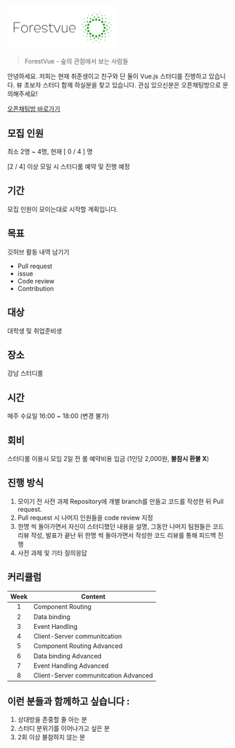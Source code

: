 <img alt="where is my logo" src="./logo_transparent_background.png" width="50%" height="50%"/>

> ForestVue - 숲의 관점에서 보는 사람들


안녕하세요. 저희는 현재 취준생이고 친구와 단 둘이 Vue.js 스터디를 진행하고 있습니다.
 뷰 초보자 스터디 함께 하실분을 찾고 있습니다. 관심 있으신분은 오픈채팅방으로 문의해주세요!

[오픈채팅방 바로가기](https://open.kakao.com/o/gFqyNxob)

## 모집 인원
최소 2명 ~ 4명, 현재 [ 0 / 4 ] 명

[2 / 4] 이상 모일 시 스터디룸 예약 및 진행 예정

## 기간
모집 인원이 모이는대로 시작할 계획입니다.

## 목표
깃허브 활동 내역 남기기
- Pull request
- issue
- Code review
- Contribution

## 대상
대학생 및 취업준비생

## 장소
강남 스터디룸 

## 시간
매주 수요일 16:00 ~ 18:00 (변경 불가)

## 회비
스터디룸 이용시 모임 2일 전 룸 예약비용 입금 (1인당 2,000원, **불참시 환불 X**) 

## 진행 방식
1. 모이기 전 사전 과제 Repository에 개별 branch를 만들고 코드를 작성한 뒤 Pull request. 
2. Pull request 시 나머지 인원들을 code review 지정
3. 한명 씩 돌아가면서 자신이 스터디했던 내용을 설명, 그동안 나머지 팀원들은 코드 리뷰 작성, 발표가 끝난 뒤 한명 씩 돌아가면서 작성한 코드 리뷰를 통해 피드백 진행
4. 사전 과제 및 기타 질의응답

## 커리큘럼
| Week       | Content       | 
| :-------------: | ------------- |
| 1 | Component Routing                      |
| 2 | Data binding                           |
| 3 | Event Handling                         |
| 4 | Client-Server communitcation |
| 5 | Component Routing Advanced |
| 6 | Data binding Advanced |
| 7 | Event Handling Advanced |
| 8 | Client-Server communitcation  Advanced |

## 이런 분들과 함께하고 싶습니다 :
1. 상대방을 존중할 줄 아는 분 
2. 스터디 분위기를 이어나가고 싶은 분
3. 2회 이상 불참하지 않는 분

